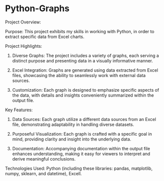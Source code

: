 # Python-Graphs

Project Overview:

Purpose: This project exhibits my skills in working with Python, in order to extract specific data from Excel charts. 

Project Highlights:

1) Diverse Graphs: The project includes a variety of graphs, each serving a distinct purpose and presenting data in a visually informative manner.

2) Excel Integration: Graphs are generated using data extracted from Excel files, showcasing the ability to seamlessly work with external data sources.

3) Customization: Each graph is designed to emphasize specific aspects of the data, with details and insights conveniently summarized within the output file.

Key Features:

1) Data Sources: Each graph utilize a different data sources from an Excel file, demonstrating adaptability in handling diverse datasets.

2) Purposeful Visualization: Each graph is crafted with a specific goal in mind, providing clarity and insight into the underlying data.

3) Documentation: Accompanying documentation within the output file enhances understanding, making it easy for viewers to interpret and derive meaningful conclusions.

Technologies Used: Python (including these libraries: pandas, matplotlib, numpy, sklearn, and datetime), Excell.
